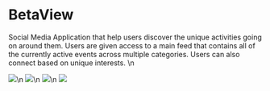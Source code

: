 # BetaView

Social Media Application that help users discover the unique activities going on around them. Users are given access to a main feed that contains all of the currently active events across multiple categories. Users can also connect based on unique interests. \n

![](./images/ActivitySearch)\n
![](./images/ActivityTitlePage)\n
![](./images/ActivityDescription)\n
![](./images/ProfilePage)
